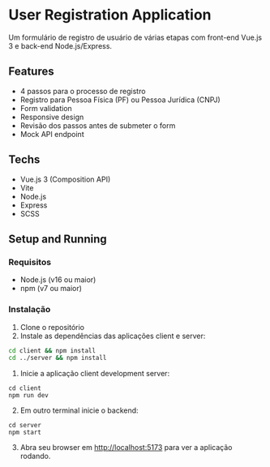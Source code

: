 # User Registration Application

Um formulário de registro de usuário de várias etapas com front-end Vue.js 3 e back-end Node.js/Express.

## Features

- 4 passos para o processo de registro
- Registro para Pessoa Física (PF) ou Pessoa Jurídica (CNPJ)
- Form validation
- Responsive design
- Revisão dos passos antes de submeter o form
- Mock API endpoint

## Techs

- Vue.js 3 (Composition API)
- Vite
- Node.js
- Express
- SCSS

## Setup and Running

### Requisitos

- Node.js (v16 ou maior)
- npm (v7 ou maior)

### Instalação

1. Clone o repositório
2. Instale as dependências das aplicações client e server:

```bash
cd client && npm install
cd ../server && npm install
```
1. Inicie a aplicação client development server:
```
cd client
npm run dev
```

2. Em outro terminal inicie o backend:
```
cd server
npm start
```

3. Abra seu browser em [http://localhost:5173](http://localhost:5173) para ver a aplicação rodando.
